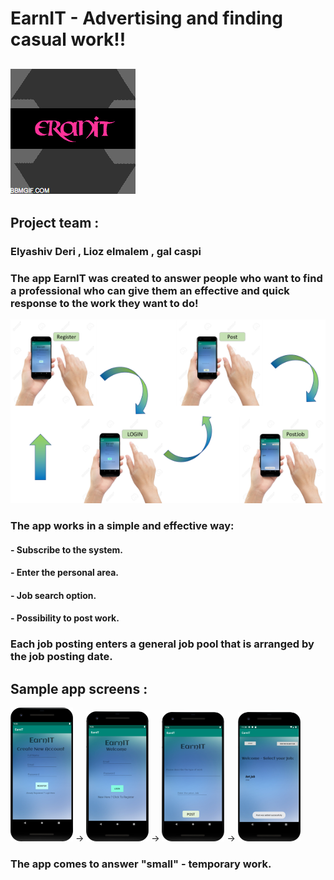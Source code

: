 # EarnIT - Advertising and finding casual work!!

##  ![](https://github.com/caspiGal/EarnIT/blob/master/eranit.gif)

## Project team :

### Elyashiv Deri , Lioz elmalem , gal caspi 

### The app EarnIT was created to answer people who want to find a professional who can give them an effective and quick response to the work they want to do! 

![](https://github.com/caspiGal/EarnIT/blob/master/תהליך_1.png)

### The app works in a simple and effective way:
#### - Subscribe to the system.
#### - Enter the personal area.
#### - Job search option.
#### - Possibility to post work.

### Each job posting enters a general job pool that is arranged by the job posting date.

## Sample app screens :

![](https://github.com/caspiGal/EarnIT/blob/master/Register.png) -> ![](https://github.com/caspiGal/EarnIT/blob/master/Login.png) -> ![](https://github.com/caspiGal/EarnIT/blob/master/Post.png) -> ![](https://github.com/caspiGal/EarnIT/blob/master/PostJob_1.png) 

### The app comes to answer "small" - temporary work.





